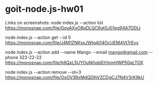 # goit-node.js-hw01
Links on screenshots:
node index.js --action list
https://monosnap.com/file/GqyAXvO8pDLQC6gt0J01eg94A7DDIJ

node index.js --action get --id 5
https://monosnap.com/file/J4M1ZNKssJWtgAl14OcUEM4Vt7rEyx

node index.js --action add --name Mango --email mango@gmail.com --phone 322-22-22
https://monosnap.com/file/h6QxL5UYOuN0obIEh1nmHWP50qLTOX

node index.js --action remove --id=3
https://monosnap.com/file/OsOV3RxMdQDlhVZCDgCJ7N4V3rK9kU
